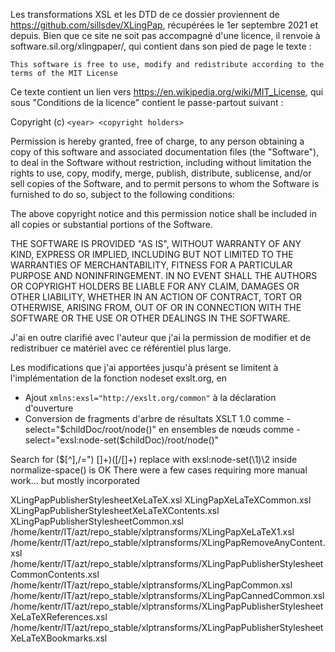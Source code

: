 Les transformations XSL et les DTD de ce dossier proviennent de https://github.com/sillsdev/XLingPap, récupérées le 1er septembre 2021 et depuis. Bien que ce site ne soit pas accompagné d'une licence, il renvoie à software.sil.org/xlingpaper/, qui contient dans son pied de page le texte :

`This software is free to use, modify and redistribute according to the terms of the MIT License`

Ce texte contient un lien vers https://en.wikipedia.org/wiki/MIT_License, qui sous "Conditions de la licence" contient le passe-partout suivant :

Copyright (c) `<year> <copyright holders>`

Permission is hereby granted, free of charge, to any person obtaining a copy of this software and associated documentation files (the "Software"), to deal in the Software without restriction, including without limitation the rights to use, copy, modify, merge, publish, distribute, sublicense, and/or sell copies of the Software, and to permit persons to whom the Software is furnished to do so, subject to the following conditions:

The above copyright notice and this permission notice shall be included in all copies or substantial portions of the Software.

THE SOFTWARE IS PROVIDED "AS IS", WITHOUT WARRANTY OF ANY KIND, EXPRESS OR IMPLIED, INCLUDING BUT NOT LIMITED TO THE WARRANTIES OF MERCHANTABILITY, FITNESS FOR A PARTICULAR PURPOSE AND NONINFRINGEMENT. IN NO EVENT SHALL THE AUTHORS OR COPYRIGHT HOLDERS BE LIABLE FOR ANY CLAIM, DAMAGES OR OTHER LIABILITY, WHETHER IN AN ACTION OF CONTRACT, TORT OR OTHERWISE, ARISING FROM, OUT OF OR IN CONNECTION WITH THE SOFTWARE OR THE USE OR OTHER DEALINGS IN THE SOFTWARE.

J'ai en outre clarifié avec l'auteur que j'ai la permission de modifier et de redistribuer ce matériel avec ce référentiel plus large.

Les modifications que j'ai apportées jusqu'à présent se limitent à l'implémentation de la fonction nodeset exslt.org, en

- Ajout `xmlns:exsl="http://exslt.org/common"` à la déclaration d'ouverture
- Conversion de fragments d'arbre de résultats XSLT 1.0 comme - select="$childDoc/root/node()" en ensembles de nœuds comme - select="exsl:node-set($childDoc)/root/node()"

Search for ($[^],/=") []+)([/[]+) replace with exsl:node-set(\1)\2 inside normalize-space() is OK There were a few cases requiring more manual work… but mostly incorporated

XLingPapPublisherStylesheetXeLaTeX.xsl XLingPapXeLaTeXCommon.xsl XLingPapPublisherStylesheetXeLaTeXContents.xsl XLingPapPublisherStylesheetCommon.xsl /home/kentr/IT/azt/repo_stable/xlptransforms/XLingPapXeLaTeX1.xsl /home/kentr/IT/azt/repo_stable/xlptransforms/XLingPapRemoveAnyContent.xsl /home/kentr/IT/azt/repo_stable/xlptransforms/XLingPapPublisherStylesheetCommonContents.xsl /home/kentr/IT/azt/repo_stable/xlptransforms/XLingPapCommon.xsl /home/kentr/IT/azt/repo_stable/xlptransforms/XLingPapCannedCommon.xsl /home/kentr/IT/azt/repo_stable/xlptransforms/XLingPapPublisherStylesheetXeLaTeXReferences.xsl /home/kentr/IT/azt/repo_stable/xlptransforms/XLingPapPublisherStylesheetXeLaTeXBookmarks.xsl
